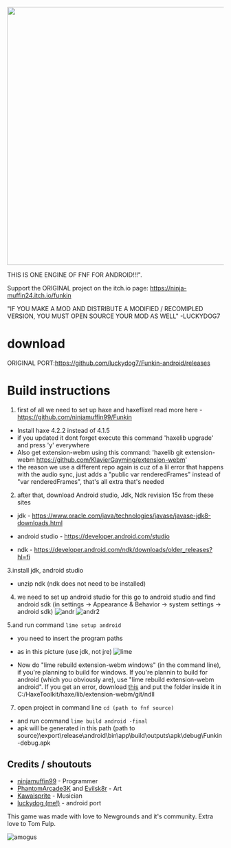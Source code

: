 <p align="center"> 
<img src="https://user-images.githubusercontent.com/59097731/121178442-29003c00-c867-11eb-8851-b07d2c5ca7b6.png" width="600" />
</p>
  
THIS IS ONE ENGINE OF FNF FOR ANDROID!!!".


Support the ORIGINAL project on the itch.io page: https://ninja-muffin24.itch.io/funkin

"IF YOU MAKE A MOD AND DISTRIBUTE A MODIFIED / RECOMIPLED VERSION, YOU MUST OPEN SOURCE YOUR MOD AS WELL"
-LUCKYDOG7

# download

ORIGINAL PORT:https://github.com/luckydog7/Funkin-android/releases




# Build instructions

1. first of all we need to set up haxe and haxeflixel read more here - https://github.com/ninjamuffin99/Funkin

  - Install haxe 4.2.2 instead of 4.1.5
  - if you updated it dont forget execute this command 'haxelib upgrade' and press 'y' everywhere
  - Also get extension-webm using this command: 'haxelib git extension-webm https://github.com/KlavierGayming/extension-webm'
  - the reason we use a different repo again is cuz of a lil error that happens with the audio sync, just adds a "public var renderedFrames" instead of "var renderedFrames", that's all extra that's needed


2. after that, download Android studio, Jdk, Ndk revision 15c from these sites

  - jdk - https://www.oracle.com/java/technologies/javase/javase-jdk8-downloads.html

  - android studio - https://developer.android.com/studio

  - ndk - https://developer.android.com/ndk/downloads/older_releases?hl=fi


3.install jdk, android studio 
  - unzip ndk (ndk does not need to be installed)


4. we need to set up android studio for this go to android studio and find android sdk (in settings -> Appearance & Behavior -> system settings -> android sdk)
![andr](https://user-images.githubusercontent.com/59097731/104179652-44346000-541d-11eb-8ad1-1e4dfae304a8.PNG)
![andr2](https://user-images.githubusercontent.com/59097731/104179943-a9885100-541d-11eb-8f69-7fb5a4bfdd37.PNG)


5.and run command `lime setup android`
  - you need to insert the program paths

  - as in this picture (use jdk, not jre)
![lime](https://user-images.githubusercontent.com/59097731/104179268-9e80f100-541c-11eb-948d-a00d85317b1a.PNG)

  - Now do "lime rebuild extension-webm windows" (in the command line), if you're planning to build for windows. If you're plannin to build for android (which you obviously are), use "lime rebuild extension-webm android". If you get an error, download [this](https://www.mediafire.com/file/8jteungeq2bzc3l/Android.zip/file) and put the folder inside it in C:/HaxeToolkit/haxe/lib/extension-webm/git/ndll


7. open project in command line `cd (path to fnf source)`
  - and run command `lime build android -final`
  - apk will be generated in this path (path to source)\export\release\android\bin\app\build\outputs\apk\debug\Funkin-debug.apk


## Credits / shoutouts

- [ninjamuffin99](https://twitter.com/ninja_muffin99) - Programmer
- [PhantomArcade3K](https://twitter.com/phantomarcade3k) and [Evilsk8r](https://twitter.com/evilsk8r) - Art
- [Kawaisprite](https://twitter.com/kawaisprite) - Musician
- [luckydog (me!)](https://github.com/luckydog7) - android port

This game was made with love to Newgrounds and it's community. Extra love to Tom Fulp.


![amogus](https://user-images.githubusercontent.com/59097731/121178490-34ebfe00-c867-11eb-8a42-f2bb37bcca69.png)
